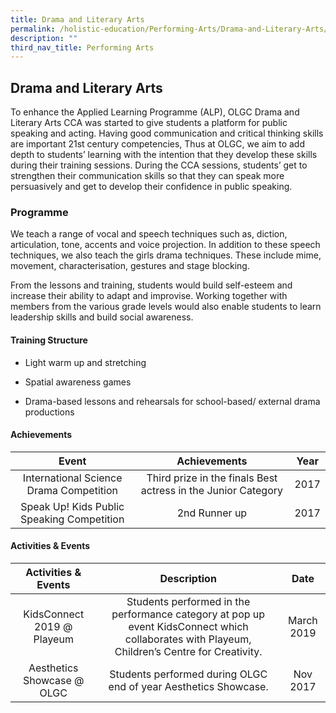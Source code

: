 ```yaml
---
title: Drama and Literary Arts
permalink: /holistic-education/Performing-Arts/Drama-and-Literary-Arts/
description: ""
third_nav_title: Performing Arts
---
```

## Drama and Literary Arts

To enhance the Applied Learning Programme (ALP), OLGC Drama and Literary Arts CCA was started to give students a platform for public speaking and acting. Having good communication and critical thinking skills are important 21st century competencies, Thus at OLGC, we aim to add depth to students’ learning with the intention that they develop these skills during their training sessions. During the CCA sessions, students’ get to strengthen their communication skills so that they can speak more persuasively and get to develop their confidence in public speaking.  

### Programme

We teach a range of vocal and speech techniques such as, diction, articulation, tone, accents and voice projection. In addition to these speech techniques, we also teach the girls drama techniques. These include mime, movement, characterisation, gestures and stage blocking. 

  

From the lessons and training, students would build self-esteem and increase their ability to adapt and improvise. Working together with members from the various grade levels would also enable students to learn leadership skills and build social awareness.

#### Training Structure


*   Light warm up and stretching  
    
*   Spatial awareness games  
    
*   Drama-based lessons and rehearsals for school-based/ external drama productions

#### Achievements 

|                    Event                   |                          Achievements                         | Year |
|:------------------------------------------:|:-------------------------------------------------------------:|:----:|
| International Science Drama Competition    | Third prize in the finals Best actress in the Junior Category | 2017 |
| Speak Up! Kids Public Speaking Competition |                         2nd  Runner up                        | 2017 |

#### Activities & Events

|     Activities & Events     |                                                                  Description                                                                  |    Date    |
|:---------------------------:|:---------------------------------------------------------------------------------------------------------------------------------------------:|:----------:|
| KidsConnect 2019 @ Playeum  | Students performed in the performance category at pop up event KidsConnect which collaborates with Playeum, Children’s Centre for Creativity. | March 2019 |
| Aesthetics Showcase @ OLGC  | Students performed during OLGC end of year Aesthetics Showcase.                                                                               |  Nov 2017  |



